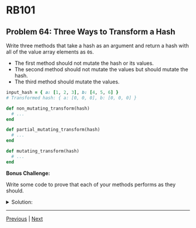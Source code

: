 # RB101
## Problem 64: Three Ways to Transform a Hash

Write three methods that take a hash as an argument and return a hash with all of the value array elements as `0`s.

- The first method should not mutate the hash or its values.
- The second method should not mutate the values but should mutate the hash.
- The third method should mutate the values.

```ruby
input_hash = { a: [1, 2, 3], b: [4, 5, 6] }
# Transformed hash: { a: [0, 0, 0], b: [0, 0, 0] }

def non_mutating_transform(hash)
  # ...
end

def partial_mutating_transform(hash)
  # ...
end

def mutating_transform(hash)
  # ...
end
```

**Bonus Challenge:**

Write some code to prove that each of your methods performs as they should.

<details>
<summary>Solution:</summary>

**Solution 1: Non-mutating (creates new hash with new arrays)**
```ruby
def non_mutating_transform(hash)
  { a: [0, 0, 0], b: [0, 0, 0] }
end

# Or more dynamic:
def non_mutating_transform(hash)
  result = {}
  hash.each do |key, value|
    result[key] = Array.new(value.size, 0)
  end
  result
end
```

**Solution 2: Partial mutating (mutates hash, not arrays)**
```ruby
def partial_mutating_transform(hash)
  hash.each_key do |key|
    hash[key] = [0, 0, 0]
  end
  hash
end

# Or using while loop:
def partial_mutating_transform(hash)
  keys = hash.keys
  index = 0
  while index < keys.length
    hash[keys[index]] = Array.new(hash[keys[index]].size, 0)
    index += 1
  end
  hash
end
```

**Solution 3: Mutating (mutates the value arrays)**
```ruby
def mutating_transform(hash)
  hash.each_key do |key|
    hash[key].map! { 0 }
  end
  hash
end

# Or using nested loops:
def mutating_transform(hash)
  keys = hash.keys
  outer_index = 0
  
  while outer_index < keys.length
    current_array = hash[keys[outer_index]]
    inner_index = 0

    loop do
      break if inner_index >= current_array.length
      current_array[inner_index] = 0
      inner_index += 1
    end

    outer_index += 1
  end
  hash
end
```

**Bonus Challenge - Proof:**

```ruby
# Test non-mutating:
original = { a: [1, 2, 3], b: [4, 5, 6] }
original_arrays = original.values.map(&:object_id)
result = non_mutating_transform(original)

puts "Non-mutating test:"
puts "Original hash unchanged: #{original == { a: [1, 2, 3], b: [4, 5, 6] }}"
puts "Result is new hash: #{result.object_id != original.object_id}"
puts "Arrays are new: #{result.values.map(&:object_id) != original_arrays}"
puts

# Test partial mutating:
original = { a: [1, 2, 3], b: [4, 5, 6] }
original_id = original.object_id
original_arrays = original.values.map(&:object_id)
partial_mutating_transform(original)

puts "Partial mutating test:"
puts "Same hash object: #{original.object_id == original_id}"
puts "Arrays are new: #{original.values.map(&:object_id) != original_arrays}"
puts "Hash modified: #{original == { a: [0, 0, 0], b: [0, 0, 0] }}"
puts

# Test mutating:
original = { a: [1, 2, 3], b: [4, 5, 6] }
original_id = original.object_id
original_arrays = original.values.map(&:object_id)
mutating_transform(original)

puts "Mutating test:"
puts "Same hash object: #{original.object_id == original_id}"
puts "Same array objects: #{original.values.map(&:object_id) == original_arrays}"
puts "Arrays mutated: #{original == { a: [0, 0, 0], b: [0, 0, 0] }}"
```

</details>

---

[Previous](63.md) | [Next](65.md)

